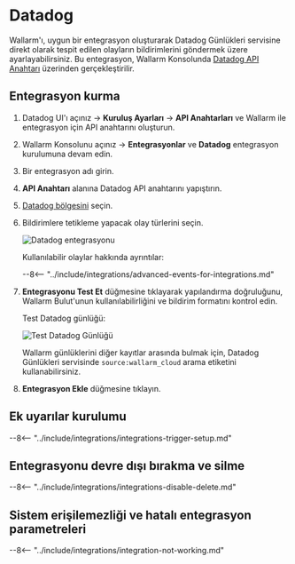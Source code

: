 # Datadog

Wallarm'ı, uygun bir entegrasyon oluşturarak Datadog Günlükleri servisine direkt olarak tespit edilen olayların bildirimlerini göndermek üzere ayarlayabilirsiniz. Bu entegrasyon, Wallarm Konsolunda [Datadog API Anahtarı](https://docs.datadoghq.com/account_management/api-app-keys/) üzerinden gerçekleştirilir.

## Entegrasyon kurma

1. Datadog UI'ı açınız → **Kuruluş Ayarları** → **API Anahtarları** ve Wallarm ile entegrasyon için API anahtarını oluşturun.
1. Wallarm Konsolunu açınız → **Entegrasyonlar** ve **Datadog** entegrasyon kurulumuna devam edin.
1. Bir entegrasyon adı girin.
1. **API Anahtarı** alanına Datadog API anahtarını yapıştırın.
1. [Datadog bölgesini](https://docs.datadoghq.com/getting_started/site/) seçin. 
1. Bildirimlere tetikleme yapacak olay türlerini seçin.

    ![Datadog entegrasyonu](../../../images/user-guides/settings/integrations/add-datadog-integration.png)

    Kullanılabilir olaylar hakkında ayrıntılar:

    --8<-- "../include/integrations/advanced-events-for-integrations.md"

1. **Entegrasyonu Test Et** düğmesine tıklayarak yapılandırma doğruluğunu, Wallarm Bulut'unun kullanılabilirliğini ve bildirim formatını kontrol edin.

    Test Datadog günlüğü:

    ![Test Datadog Günlüğü](../../../images/user-guides/settings/integrations/test-datadog-vuln-detected.png)

    Wallarm günlüklerini diğer kayıtlar arasında bulmak için, Datadog Günlükleri servisinde `source:wallarm_cloud` arama etiketini kullanabilirsiniz.

1. **Entegrasyon Ekle** düğmesine tıklayın.

## Ek uyarılar kurulumu

--8<-- "../include/integrations/integrations-trigger-setup.md"

## Entegrasyonu devre dışı bırakma ve silme

--8<-- "../include/integrations/integrations-disable-delete.md"

## Sistem erişilemezliği ve hatalı entegrasyon parametreleri

--8<-- "../include/integrations/integration-not-working.md"